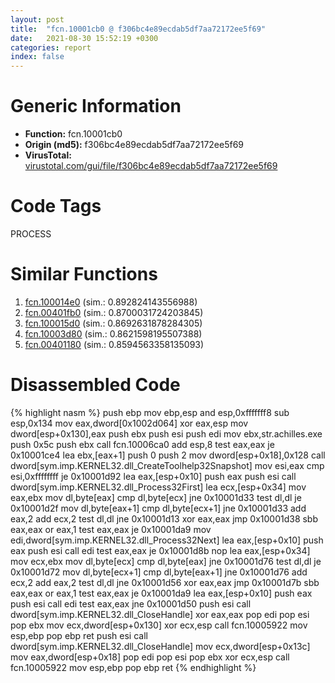 ```yaml
---
layout: post
title:  "fcn.10001cb0 @ f306bc4e89ecdab5df7aa72172ee5f69"
date:   2021-08-30 15:52:19 +0300
categories: report
index: false
---
```


# Generic Information
- **Function:** fcn.10001cb0
- **Origin (md5):** f306bc4e89ecdab5df7aa72172ee5f69
- **VirusTotal:** [virustotal.com/gui/file/f306bc4e89ecdab5df7aa72172ee5f69][virustotal_ref]

# Code Tags
<span class="tag" id="PROCESS">PROCESS</span>


# Similar Functions

1. [fcn.100014e0][similar_1_ref] (sim.: 0.892824143556988)
2. [fcn.00401fb0][similar_2_ref] (sim.: 0.8700031724203845)
3. [fcn.100015d0][similar_3_ref] (sim.: 0.8692631878284305)
4. [fcn.10003d80][similar_4_ref] (sim.: 0.8621598195507388)
5. [fcn.00401180][similar_5_ref] (sim.: 0.8594563358135093)


# Disassembled Code

{% highlight nasm %}
push ebp
mov ebp,esp
and esp,0xfffffff8
sub esp,0x134
mov eax,dword[0x1002d064]
xor eax,esp
mov dword[esp+0x130],eax
push ebx
push esi
push edi
mov ebx,str.achilles.exe
push 0x5c
push ebx
call fcn.10006ca0
add esp,8
test eax,eax
je 0x10001ce4
lea ebx,[eax+1]
push 0
push 2
mov dword[esp+0x18],0x128
call dword[sym.imp.KERNEL32.dll_CreateToolhelp32Snapshot]
mov esi,eax
cmp esi,0xffffffff
je 0x10001d92
lea eax,[esp+0x10]
push eax
push esi
call dword[sym.imp.KERNEL32.dll_Process32First]
lea ecx,[esp+0x34]
mov eax,ebx
mov dl,byte[eax]
cmp dl,byte[ecx]
jne 0x10001d33
test dl,dl
je 0x10001d2f
mov dl,byte[eax+1]
cmp dl,byte[ecx+1]
jne 0x10001d33
add eax,2
add ecx,2
test dl,dl
jne 0x10001d13
xor eax,eax
jmp 0x10001d38
sbb eax,eax
or eax,1
test eax,eax
je 0x10001da9
mov edi,dword[sym.imp.KERNEL32.dll_Process32Next]
lea eax,[esp+0x10]
push eax
push esi
call edi
test eax,eax
je 0x10001d8b
nop 
lea eax,[esp+0x34]
mov ecx,ebx
mov dl,byte[ecx]
cmp dl,byte[eax]
jne 0x10001d76
test dl,dl
je 0x10001d72
mov dl,byte[ecx+1]
cmp dl,byte[eax+1]
jne 0x10001d76
add ecx,2
add eax,2
test dl,dl
jne 0x10001d56
xor eax,eax
jmp 0x10001d7b
sbb eax,eax
or eax,1
test eax,eax
je 0x10001da9
lea eax,[esp+0x10]
push eax
push esi
call edi
test eax,eax
jne 0x10001d50
push esi
call dword[sym.imp.KERNEL32.dll_CloseHandle]
xor eax,eax
pop edi
pop esi
pop ebx
mov ecx,dword[esp+0x130]
xor ecx,esp
call fcn.10005922
mov esp,ebp
pop ebp
ret 
push esi
call dword[sym.imp.KERNEL32.dll_CloseHandle]
mov ecx,dword[esp+0x13c]
mov eax,dword[esp+0x18]
pop edi
pop esi
pop ebx
xor ecx,esp
call fcn.10005922
mov esp,ebp
pop ebp
ret 
{% endhighlight %}


[similar_1_ref]: /report/fcn.100014e0@b9edf77857f539db509c59673523150a
[similar_2_ref]: /report/fcn.00401fb0@fac4f0be03ac37bd8be7ef737cdcee10
[similar_3_ref]: /report/fcn.100015d0@4c3818fdf32d89a09257dbc9d3e142ea
[similar_4_ref]: /report/fcn.10003d80@a0ac129ff3ea4c0dfa9529c259a9502c
[similar_5_ref]: /report/fcn.00401180@2d591d102f09b733d7d0e893e5642beb
[virustotal_ref]: https://www.virustotal.com/gui/file/f306bc4e89ecdab5df7aa72172ee5f69